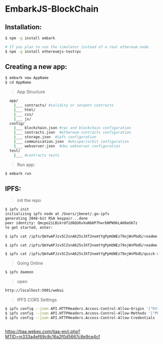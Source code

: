 # EmbarkJS-BlockChain


## Installation:

```sh
$ npm -g install embark

# If you plan to use the simulator instead of a real ethereum node.
$ npm -g install ethereumjs-testrpc
```


## Creating a new app:

```sh
$ embark new AppName
$ cd AppName
```

> App Structure

```sh
  app/
    |___ contracts/ #solidity or serpent contracts
    |___ html/
    |___ css/
    |___ js/
  config/
    |___ blockchain.json #rpc and blockchain configuration
    |___ contracts.json  #ethereum contracts configuration
    |___ storage.json  #ipfs configuration
    |___ communication.json  #whisper/orbit configuration
    |___ webserver.json  #dev webserver configuration
  test/
    |___ #contracts tests
```

> Run app:

```sh
$ embark run
```


## IPFS:

> init the repo

```sh
$ ipfs init
initializing ipfs node at /Users/jbenet/.go-ipfs
generating 2048-bit RSA keypair...done
peer identity: Qmcpo2iLBikrdf1d6QU6vXuNb6P7hwrbNPW9kLAH8eG67z
to get started, enter:

$ ipfs cat /ipfs/QmYwAPJzv5CZsnA625s3Xf2nemtYgPpHdWEz79ojWnPbdG/readme
```

```sh
$ ipfs cat /ipfs/QmYwAPJzv5CZsnA625s3Xf2nemtYgPpHdWEz79ojWnPbdG/readme
```

```sh
$ ipfs cat /ipfs/QmYwAPJzv5CZsnA625s3Xf2nemtYgPpHdWEz79ojWnPbdG/quick-start
```

> Going Online

```sh
$ ipfs daemon
```

> open

```sh
http://localhost:5001/webui
```

> IPFS CORS Settings 

```sh
$ ipfs config --json API.HTTPHeaders.Access-Control-Allow-Origin '["http://localhost:8000"]'
$ ipfs config --json API.HTTPHeaders.Access-Control-Allow-Methods '["PUT", "GET", "POST"]'
$ ipfs config --json API.HTTPHeaders.Access-Control-Allow-Credentials '["true"]'
```

```sh

```


https://tiaa.webex.com/tiaa-en/j.php?MTID=m333a4ef69c8c16a2f0d5667c8e9ce4cf
